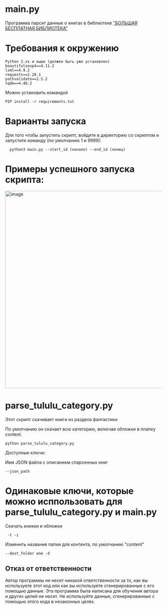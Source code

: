 # main.py
Программа парсит данные о книгах в библиотеке ["БОЛЬШАЯ БЕСПЛАТНАЯ БИБЛИОТЕКА"](https://tululu.org)

# Требования к окружению
```
Python 3.xx и выше (должен быть уже установлен)
beautifulsoup4==4.11.2
lxml==4.9.2
requests==2.28.1
pathvalidate==2.5.2
tqdm==4.48.2
```
Можно установить командой  
``` 
PIP install -r requirements.txt
```

# Варианты запуска

Для того чтобы запустить скрипт, войдите в директорию со скриптом и запустите команду (по умолчанию 1 и 9999):
```
  python3 main.py --start_id (начало) --end_id (конец)

```

# Примеры успешного запуска скрипта:

<img width="635" alt="image" src="https://user-images.githubusercontent.com/55636018/222972132-a028a5b7-ab9d-44e1-9c75-0c55811fd223.png">


# parse_tululu_category.py

Этот скрипт скачивает книги из раздела фантастики

По умолчанию он скачает всю категорию, включая обложки в ппапку content.
```
python parse_tululu_category.py
```

Доступные ключи:

Имя JSON файла с описанием спарсенных книг
```
--json_path
```


# Одинаковые ключи, которые можно исппользовать для parse_tululu_category.py и main.py

Скачать  книхки и обложки

```
 -t -i
```
Изменить название папки для контента, по умолчанию "content"

```
--dest_folder или -d
```

## Отказ от ответственности

Автор программы не несет никакой ответственности за то, как вы используете этот код или как вы используете сгенерированные с его помощью данные. Эта программа была написана для обучения автора и других целей не несет. Не используйте данные, сгенерированные с помощью этого кода в незаконных целях.
